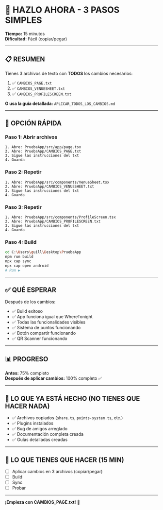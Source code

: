 # 🎯 HAZLO AHORA - 3 PASOS SIMPLES

**Tiempo:** 15 minutos  
**Dificultad:** Fácil (copiar/pegar)

---

## 📋 RESUMEN

Tienes 3 archivos de texto con **TODOS** los cambios necesarios:

1. ✅ `CAMBIOS_PAGE.txt`
2. ✅ `CAMBIOS_VENUESHEET.txt`
3. ✅ `CAMBIOS_PROFILESCREEN.txt`

**O usa la guía detallada:** `APLICAR_TODOS_LOS_CAMBIOS.md`

---

## 🚀 OPCIÓN RÁPIDA

### **Paso 1: Abrir archivos**
```
1. Abre: PruebaApp/src/app/page.tsx
2. Abre: PruebaApp/CAMBIOS_PAGE.txt
3. Sigue las instrucciones del txt
4. Guarda
```

### **Paso 2: Repetir**
```
1. Abre: PruebaApp/src/components/VenueSheet.tsx
2. Abre: PruebaApp/CAMBIOS_VENUESHEET.txt
3. Sigue las instrucciones del txt
4. Guarda
```

### **Paso 3: Repetir**
```
1. Abre: PruebaApp/src/components/ProfileScreen.tsx
2. Abre: PruebaApp/CAMBIOS_PROFILESCREEN.txt
3. Sigue las instrucciones del txt
4. Guarda
```

### **Paso 4: Build**
```bash
cd C:\Users\guill\Desktop\PruebaApp
npm run build
npx cap sync
npx cap open android
# Run ▶️
```

---

## ✅ QUÉ ESPERAR

Después de los cambios:
- ✅ Build exitoso
- ✅ App funciona igual que WhereTonight
- ✅ Todas las funcionalidades visibles
- ✅ Sistema de puntos funcionando
- ✅ Botón compartir funcionando
- ✅ QR Scanner funcionando

---

## 📊 PROGRESO

**Antes:** 75% completo  
**Después de aplicar cambios:** 100% completo ✅

---

## 🎯 LO QUE YA ESTÁ HECHO (NO TIENES QUE HACER NADA)

- ✅ Archivos copiados (`share.ts`, `points-system.ts`, etc.)
- ✅ Plugins instalados
- ✅ Bug de amigos arreglado
- ✅ Documentación completa creada
- ✅ Guías detalladas creadas

---

## 🎯 LO QUE TIENES QUE HACER (15 MIN)

- [ ] Aplicar cambios en 3 archivos (copiar/pegar)
- [ ] Build
- [ ] Sync
- [ ] Probar

---

**¡Empieza con CAMBIOS_PAGE.txt!** 📝
